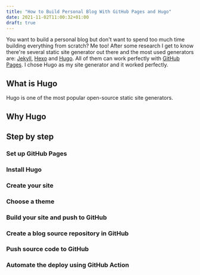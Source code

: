 ```yaml
---
title: "How to Build Personal Blog With GitHub Pages and Hugo"
date: 2021-11-02T11:00:32+01:00
draft: true
---
```


You want to build a personal blog but don't want to spend too much time building everything from scratch? Me too! After some research I get to know there're several static site generator out there and the most used generators are: [Jekyll](https://jekyllrb.com/), [Hexo](https://hexo.io/) and [Hugo](https://gohugo.io/). All of them can work perfectly with [GitHub Pages](https://pages.github.com/). I chose Hugo as my site generator and it worked perfectly.

## What is Hugo
Hugo is one of the most popular open-source static site generators.

## Why Hugo

## Step by step

### Set up GitHub Pages

### Install Hugo

### Create your site
### Choose a theme
### Build your site and push to GitHub

### Create a blog source repository in GitHub
### Push source code to GitHub
### Automate the deploy using GitHub Action
